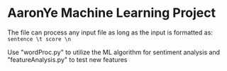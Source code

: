 # AaronYe Machine Learning Project
The file can process any input file as long as the input is formatted as: ```sentence \t score \n``` 

Use "wordProc.py" to utilize the ML algorithm for sentiment analysis and "featureAnalysis.py" to test new features
